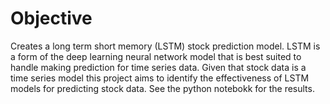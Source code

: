 # Objective

Creates a long term short memory (LSTM) stock prediction model. LSTM is a form of the deep learning neural network model that is best suited to handle making prediction for time
series data. Given that stock data is a time series model this project aims to identify the effectiveness of LSTM models for predicting stock data. See the python notebokk for
the results. 
